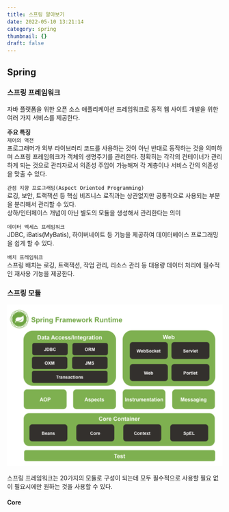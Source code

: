 ```yaml
---
title: 스프링 알아보기
date: 2022-05-10 13:21:14
category: spring
thumbnail: {}
draft: false
---
```


## Spring

### 스프링 프레임워크

자바 플랫폼을 위한 오픈 소스 애플리케이션 프레임워크로 동적 웹 사이트 개발을 위한 여러 가지 서비스를 제공한다.

**주요 특징**  
`제어의 역전`  
프로그래머가 외부 라이브러리 코드를 사용하는 것이 아닌 반대로 동작하는 것을 의미하며 스프링 프레임워크가 객체의 생명주기를 관리한다. 정확히는 각각의 컨테이너가 관리하게 되는 것으로 관리자로서 의존성 주입이 가능해져 각 계층이나 서비스 간의 의존성을 맞출 수 있다.

`관점 지향 프로그래밍(Aspect Oriented Programming)`  
로깅, 보안, 트랙잭션 등 핵심 비즈니스 로직과는 상관없지만 공통적으로 사용되는 부분을 분리해서 관리할 수 있다.  
상하/인터페이스 개념이 아닌 별도의 모듈을 생성해서 관리한다는 의미

`데이터 엑세스 프레임워크`  
JDBC, iBatis(MyBatis), 하이버네이트 등 기능을 제공하여 데이터베이스 프로그래밍을 쉽게 할 수 있다.

`배치 프레임워크`  
스프링 배치는 로깅, 트랙잭션, 작업 관리, 리소스 관리 등 대용량 데이터 처리에 필수적인 재사용 기능을 제공한다.

### 스프링 모듈

![Spring-01](./images/Spring/Spring-01.png)

스프링 프레임워크는 20가지의 모듈로 구성이 되는데 모두 필수적으로 사용할 필요 없이 필요시에만 원하는 것을 사용할 수 있다.

#### Core
